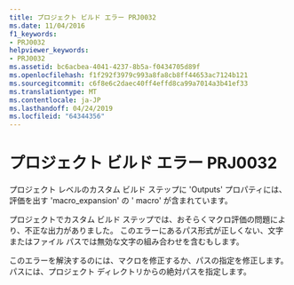 ```yaml
---
title: プロジェクト ビルド エラー PRJ0032
ms.date: 11/04/2016
f1_keywords:
- PRJ0032
helpviewer_keywords:
- PRJ0032
ms.assetid: bc6acbea-4041-4237-8b5a-f0434705d89f
ms.openlocfilehash: f1f292f3979c993a8fa8cb8ff44653ac7124b121
ms.sourcegitcommit: c6f8e6c2daec40ff4effd8ca99a7014a3b41ef33
ms.translationtype: MT
ms.contentlocale: ja-JP
ms.lasthandoff: 04/24/2019
ms.locfileid: "64344356"
---
```

# <a name="project-build-error-prj0032"></a>プロジェクト ビルド エラー PRJ0032

プロジェクト レベルのカスタム ビルド ステップに 'Outputs' プロパティには、評価を出す 'macro_expansion' の ' macro' が含まれています。

プロジェクトでカスタム ビルド ステップでは、おそらくマクロ評価の問題により、不正な出力がありました。 このエラーにあるパス形式が正しくない、文字またはファイル パスでは無効な文字の組み合わせを含むもします。

このエラーを解決するのには、マクロを修正するか、パスの指定を修正します。 パスには、プロジェクト ディレクトリからの絶対パスを指定します。